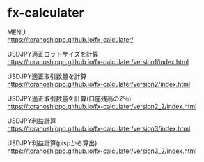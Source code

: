 # fx-calculater

MENU<br>
https://toranoshippo.github.io/fx-calculater/

USDJPY適正ロットサイズを計算<br>
https://toranoshippo.github.io/fx-calculater/version1/index.html

USDJPY適正取引数量を計算<br>
https://toranoshippo.github.io/fx-calculater/version2/index.html

USDJPY適正取引数量を計算(口座残高の2％)<br>
https://toranoshippo.github.io/fx-calculater/version2_2/index.html

USDJPY利益計算<br>
https://toranoshippo.github.io/fx-calculater/version3/index.html

USDJPY利益計算(pispから算出)<br>
https://toranoshippo.github.io/fx-calculater/version3_2/index.html

